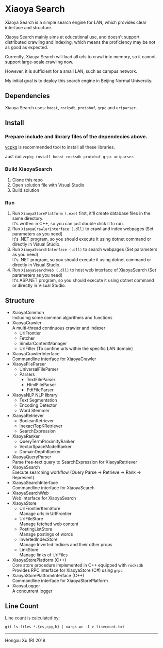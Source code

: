 # Xiaoya Search

Xiaoya Search is a simple search engine for LAN, which provides clear interface and structure.

Xiaoya Search mainly aims at educational use, and doesn't support distributed crawling and indexing, which means the proficiency may be not as good as expected.

Currently, Xiaoya Search will load all urls to crawl into memory, so it cannot support large-scale crawling now.

However, it is sufficient for a small LAN, such as campus network. 

My initial goal is to deploy this search engine in Beijing Normal University.

## Dependencies

Xiaoya Search uses: `boost`, `rocksdb`, `protobuf`, `grpc` and `uriparser`.

## Install

### Prepare include and library files of the dependecies above.

[vcpkg](https://github.com/Microsoft/vcpkg) is recommended tool to install all these libraries.

Just run `vcpkg install boost rocksdb protobuf grpc uriparser`.

### Build XiaoyaSearch

1. Clone this repo
2. Open solution file with Visual Studio
3. Build solution

### Run

1. Run `XiaoyaStorePlatform (.exe)` first, it'll create database files in the same directory.  
   It's written in C++, so you can just double click it to run.
2. Run `XiaoyaCrawlerInterface (.dll)` to crawl and index webpages (Set parameters as you need)  
   It's .NET program, so you should execute it using dotnet command or directly in Visual Studio.
3. Run `XiaoyaSearchInterface (.dll)` to search webpages (Set parameters as you need)  
   It's .NET program, so you should execute it using dotnet command or directly in Visual Studio.
4. Run `XiaoyaSearchWeb (.dll)` to host web interface of XiaoyaSearch (Set parameters as you need)  
   It's ASP.NET program, so you should execute it using dotnet command or directly in Visual Studio.

## Structure

- XiaoyaCommon  
  Including some common algorithms and functions
- XiaoyaCrawler  
  A multi-thread continuous crawler and indexer
	- UrlFrontier
	- Fetcher
	- SimilarContentManager
	- UrlFilter (To confine urls within the specific LAN domain)
- XiaoyaCrawlerInterface  
  Commandline interface for XiaoyaCrawler
- XiaoyaFileParser
	- UniversalFileParser
	- Parsers
		- TextFileParser
		- HtmlFileParser
		- PdfFileParser
- XiaoyaNLP
  NLP library
	- Text Segmentation
	- Encoding Detector
	- Word Stemmer
- XiaoyaRetriever
	- BooleanRetriever
	- InexactTopKRetriever
	- SearchExpression
- XiaoyaRanker
	- QueryTermProximityRanker
	- VectorSpaceModelRanker
	- DomainDepthRanker
- XiaoyaQueryParser  
  Parse free-text query to SearchExpression for XiaoyaRetriever
- XiaoyaSearch   
  Execute searching workflow (Query Parse -> Retrieve -> Rank -> Represent)
- XiaoyaSearchInterface  
  Commandline interface for XiaoyaSearch
- XiaoyaSearchWeb  
  Web interface for XiaoyaSearch
- XiaoyaStore
	- UrlFrontierItemStore  
	  Manage urls in UrlFrontier
	- UrlFileStore  
	  Manage fetched web content
	- PostingListStore   
	  Manage postings of words
	- InvertedIndexStore  
	  Manage Inverted Indices and their other props
	- LinkStore   
	  Manage links of UrlFiles
- XiaoyaStorePlatform (C++)  
  Core store procedure implemented in C++ equipped with `rocksdb`   
  Provides RPC interface for XiaoyaStore (C#) using `grpc`
- XiaoyaStorePlatformInterface (C++)  
  Commandline interface for XiaoyaStorePlatform
- XiaoyaLogger  
  A concurrent logger

## Line Count

Line count is calculated by: 

``` shell
git ls-files *.{cs,cpp,h} | xargs wc -l > linecount.txt
```

  ---

  Hongxu Xu (R) 2018